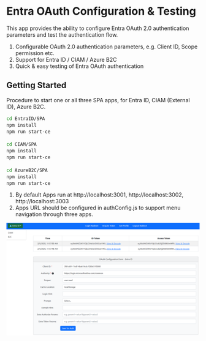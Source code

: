# Entra OAuth Configuration & Testing

This app provides the ability to configure Entra OAuth 2.0 authentication parameters and test the authentication flow.

1. Configurable OAuth 2.0 authentication parameters, e.g. Client ID, Scope permission etc.
2. Support for Entra ID / CIAM / Azure B2C  
3. Quick & easy testing of Entra OAuth authentication  


## Getting Started

Procedure to start one or all three SPA apps, for Entra ID, CIAM (External ID), Azure B2C.
   ```bash
   cd EntraID/SPA
   npm install
   npm run start-ce

   cd CIAM/SPA 
   npm install
   npm run start-ce

   cd AzureB2C/SPA 
   npm install
   npm run start-ce
   ```

1. By default Apps run at http://localhost:3001, http://localhost:3002, http://localhost:3003
2. Apps URL should be configured in authConfig.js to support menu navigation through three apps.

![Screenshot](ReadmeFiles/EntraOauth.png)
